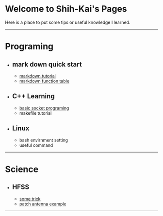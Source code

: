 
# Welcome to Shih-Kai's Pages
Here is a place to put some tips or useful knowledge I learned.

***
# Programing
* ## mark down quick start
	* [markdown tutorial](http://markdown.tw)
	* [markdown function table](http://commonmark.org/help/)
* ## C++ Learning
	* [basic socket programing](http://zake7749.github.io/2015/03/17/SocketProgramming/)
	* makefile tutorial
* ## Linux
	* bash envirnment setting
	* useful command

***
# Science
* ## HFSS
	* [some trick](HFSS/HFSS.md)
	* [patch antenna example](HFSS/天線設計實作教材.pdf)

***


